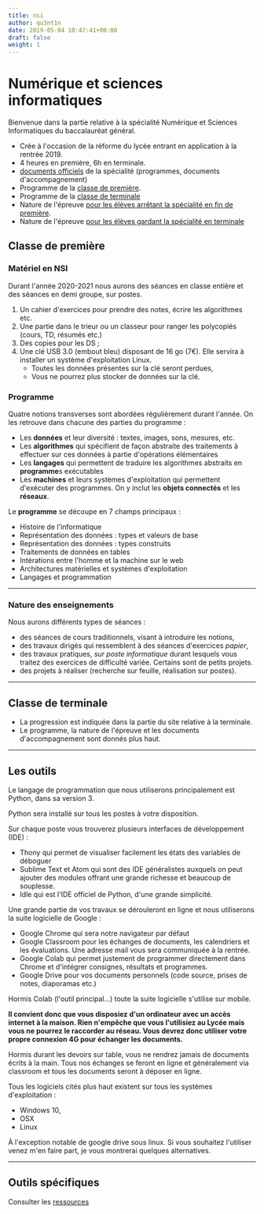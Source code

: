 ```yaml
---
title: nsi
author: qu3nt1n
date: 2019-05-04 10:47:41+00:00
draft: false
weight: 1
---
```


# Numérique et sciences informatiques


Bienvenue dans la partie relative à la spécialité Numérique et Sciences
Informatiques du baccalauréat général.



* Crée à l'occasion de la réforme du lycée entrant en application à la rentrée 
    2019.
* 4 heures en première, 6h en terminale.
* [documents officiels](https://eduscol.education.fr/cid144156/nsi-bac-2021.html) de la spécialité (programmes, documents d'accompagnement)
* Programme de la [classe de première](http://cache.media.education.gouv.fr/file/CSP/41/2/1e_Numerique_et_sciences_informatiques_Specialite_Voie_G_1025412.pdf).
* Programme de la [classe de terminale](https://euler.ac-versailles.fr/IMG/pdf/nsi_term_spe_progr_2019_07.pdf)
* Nature de l'épreuve [pour les élèves arrêtant la spécialité en fin de première](http://cache.media.eduscol.education.fr/file/Bac2021/68/1/NDS_Spe_Fin_1ere_voie_generale_1103681.pdf).
* Nature de l'épreuve [pour les élèves gardant la spécialité en terminale](https://www.education.gouv.fr/bo/20/Special2/MENE2001797N.htm)






## Classe de première


### Matériel en NSI

Durant l'année 2020-2021 nous aurons des séances en classe entière et des
séances en demi groupe, sur postes.

1. Un cahier d'exercices pour prendre des notes, écrire les algorithmes etc.
2. Une partie dans le trieur ou un classeur pour ranger les polycopiés (cours,
    TD, résumés etc.)
2. Des copies pour les DS ;
3. Une clé USB 3.0 (embout bleu) disposant de 16 go (7€). Elle servira à
    installer un système d'exploitation Linux.
    * Toutes les données présentes sur la clé seront perdues,
    * Vous ne pourrez plus stocker de données sur la clé.

### Programme


Quatre notions transverses sont abordées régulièrement durant l'année. On les retrouve dans chacune des parties du programme :



* Les **données** et leur diversité : textes, images, sons, mesures, etc.
* Les **algorithmes** qui spécifient de façon abstraite des traitements à effectuer sur ces données à partie d'opérations élémentaires
* Les **langages** qui permettent de traduire les algorithmes abstraits en **programme**s exécutables
* Les **machines** et leurs systèmes d'exploitation qui permettent d'exécuter des programmes. On y inclut les **objets connectés** et les **réseaux**.

Le **programme** se découpe en 7 champs principaux :



* Histoire de l'informatique
* Représentation des données : types et valeurs de base
* Représentation des données : types construits
* Traitements de données en tables
* Intérations entre l'homme et la machine sur le web
* Architectures matérielles et systèmes d'exploitation
* Langages et programmation




* * *





### Nature des enseignements


Nous aurons différents types de séances :

* des séances de cours traditionnels, visant à introduire les notions,
* des travaux dirigés qui ressemblent à des séances d'exercices _papier_,
* des travaux pratiques, _sur poste informatique_ durant lesquels vous traitez
    des exercices de difficulté variée. Certains sont de petits projets.
* des projets à réaliser (recherche sur feuille, réalisation sur postes).



* * *

## Classe de terminale

* La progression est indiquée dans la partie du site relative à la terminale.
* Le programme, la nature de l'épreuve et les documents d'accompagnement sont
    donnés plus haut.

---



## Les outils


Le langage de programmation que nous utiliserons principalement est Python, dans sa version 3.

Python sera installé sur tous les postes à votre disposition.

Sur chaque poste vous trouverez plusieurs interfaces de développement (IDE) :



* Thony qui permet de visualiser facilement les états des variables de déboguer
* Sublime Text et Atom qui sont des IDE généralistes auxquels on peut ajouter
    des modules offrant une grande richesse et beaucoup de souplesse.
* Idle qui est l'IDE officiel de Python, d'une grande simplicité.

Une grande partie de vos travaux se dérouleront en ligne et nous utiliserons
la suite logicielle de Google :

* Google Chrome qui sera notre navigateur par défaut
* Google Classroom pour les échanges de documents, les calendriers et les
    évaluations. Une adresse mail vous sera communiquée à la rentrée.
* Google Colab qui permet justement de programmer directement dans Chrome et
    d'intégrer consignes, résultats et programmes.
* Google Drive pour vos documents personnels (code source, prises de notes,
    diaporamas etc.)

Hormis Colab (l'outil principal...) toute la suite logicielle s'utilise sur
mobile.

**Il convient donc que vous disposiez d'un ordinateur avec un accès internet à
la maison. Rien n'empêche que vous l'utilisiez au Lycée mais vous ne pourrez
le raccorder au réseau. Vous devrez donc utiliser votre propre connexion 4G
pour échanger les documents.**

Hormis durant les devoirs sur table, vous ne rendrez jamais de documents écrits
à la main. Tous nos échanges se feront en ligne et généralement via classroom
et tous les documents seront à déposer en ligne.


Tous les logiciels cités plus haut existent sur tous les systèmes
d'exploitation :

* Windows 10,
* OSX
* Linux

À l'exception notable de google drive sous linux. Si vous souhaitez l'utiliser
venez m'en faire part, je vous montrerai quelques alternatives.


* * *





## Outils spécifiques

Consulter les [ressources](../ressources)
